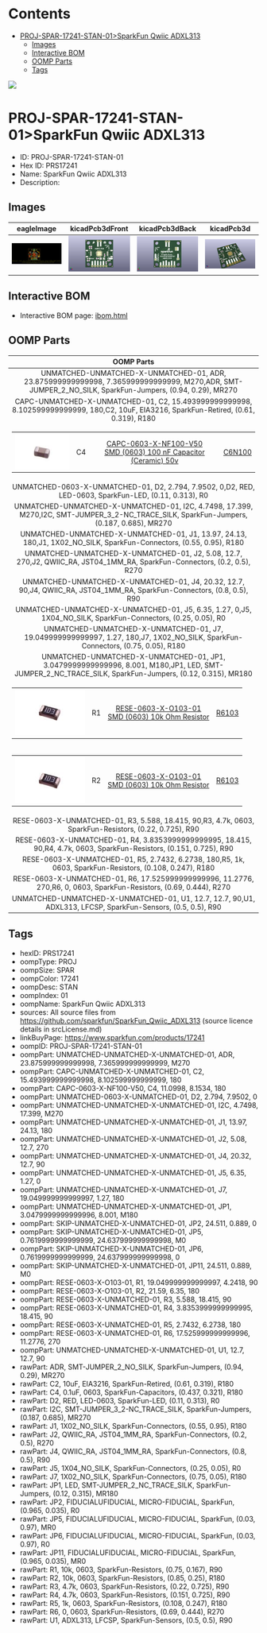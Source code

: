 



Contents
========

* [PROJ-SPAR-17241-STAN-01>SparkFun Qwiic ADXL313](#proj-spar-17241-stan-01sparkfun-qwiic-adxl313)
	* [Images](#images)
	* [Interactive BOM](#interactive-bom)
	* [OOMP Parts](#oomp-parts)
	* [Tags](#tags)
  
![][im]
# PROJ-SPAR-17241-STAN-01>SparkFun Qwiic ADXL313

- ID: PROJ-SPAR-17241-STAN-01
- Hex ID: PRS17241
- Name: SparkFun Qwiic ADXL313
- Description: 

## Images
  
  

|eagleImage|kicadPcb3dFront|kicadPcb3dBack|kicadPcb3d|
| :---: | :---: | :---: | :---: |
|[![eagleImage](eagleImage_140.png)](eagleImage_600.png)|[![kicadPcb3dFront](kicadPcb3dFront_140.png)](kicadPcb3dFront_600.png)|[![kicadPcb3dBack](kicadPcb3dBack_140.png)](kicadPcb3dBack_600.png)|[![kicadPcb3d](kicadPcb3d_140.png)](kicadPcb3d_600.png)|

## Interactive BOM

- Interactive BOM page: [ibom.html](kicad/bom/ibom.html)

## OOMP Parts
  

|OOMP Parts|
| :---: |
|UNMATCHED-UNMATCHED-X-UNMATCHED-01, ADR, 23.875999999999998, 7.365999999999999, M270,ADR, SMT-JUMPER_2_NO_SILK, SparkFun-Jumpers, (0.94, 0.29), MR270|
|CAPC-UNMATCHED-X-UNMATCHED-01, C2, 15.493999999999998, 8.102599999999999, 180,C2, 10uF, EIA3216, SparkFun-Retired, (0.61, 0.319), R180|
|<table><tr><td>![CAPC-0603-X-NF100-V50](https://raw.githubusercontent.com/oomlout/oomlout_OOMP_parts/main/CAPC-0603-X-NF100-V50/image_140.jpg)</td><td> C4</td><td>[CAPC-0603-X-NF100-V50<br>SMD (0603) 100 nF Capacitor (Ceramic) 50v](https://github.com/oomlout/oomlout_OOMP_parts/tree/main/CAPC-0603-X-NF100-V50/)</td><td>[C6N100](https://github.com/oomlout/oomlout_OOMP_parts/tree/main/CAPC-0603-X-NF100-V50/)</td></tr></table>|
|UNMATCHED-0603-X-UNMATCHED-01, D2, 2.794, 7.9502, 0,D2, RED, LED-0603, SparkFun-LED, (0.11, 0.313), R0|
|UNMATCHED-UNMATCHED-X-UNMATCHED-01, I2C, 4.7498, 17.399, M270,I2C, SMT-JUMPER_3_2-NC_TRACE_SILK, SparkFun-Jumpers, (0.187, 0.685), MR270|
|UNMATCHED-UNMATCHED-X-UNMATCHED-01, J1, 13.97, 24.13, 180,J1, 1X02_NO_SILK, SparkFun-Connectors, (0.55, 0.95), R180|
|UNMATCHED-UNMATCHED-X-UNMATCHED-01, J2, 5.08, 12.7, 270,J2, QWIIC_RA, JST04_1MM_RA, SparkFun-Connectors, (0.2, 0.5), R270|
|UNMATCHED-UNMATCHED-X-UNMATCHED-01, J4, 20.32, 12.7, 90,J4, QWIIC_RA, JST04_1MM_RA, SparkFun-Connectors, (0.8, 0.5), R90|
|UNMATCHED-UNMATCHED-X-UNMATCHED-01, J5, 6.35, 1.27, 0,J5, 1X04_NO_SILK, SparkFun-Connectors, (0.25, 0.05), R0|
|UNMATCHED-UNMATCHED-X-UNMATCHED-01, J7, 19.049999999999997, 1.27, 180,J7, 1X02_NO_SILK, SparkFun-Connectors, (0.75, 0.05), R180|
|UNMATCHED-UNMATCHED-X-UNMATCHED-01, JP1, 3.0479999999999996, 8.001, M180,JP1, LED, SMT-JUMPER_2_NC_TRACE_SILK, SparkFun-Jumpers, (0.12, 0.315), MR180|
|<table><tr><td>![RESE-0603-X-O103-01](https://raw.githubusercontent.com/oomlout/oomlout_OOMP_parts/main/RESE-0603-X-O103-01/image_140.jpg)</td><td> R1</td><td>[RESE-0603-X-O103-01<br>SMD (0603) 10k Ohm Resistor](https://github.com/oomlout/oomlout_OOMP_parts/tree/main/RESE-0603-X-O103-01/)</td><td>[R6103](https://github.com/oomlout/oomlout_OOMP_parts/tree/main/RESE-0603-X-O103-01/)</td></tr></table>|
|<table><tr><td>![RESE-0603-X-O103-01](https://raw.githubusercontent.com/oomlout/oomlout_OOMP_parts/main/RESE-0603-X-O103-01/image_140.jpg)</td><td> R2</td><td>[RESE-0603-X-O103-01<br>SMD (0603) 10k Ohm Resistor](https://github.com/oomlout/oomlout_OOMP_parts/tree/main/RESE-0603-X-O103-01/)</td><td>[R6103](https://github.com/oomlout/oomlout_OOMP_parts/tree/main/RESE-0603-X-O103-01/)</td></tr></table>|
|RESE-0603-X-UNMATCHED-01, R3, 5.588, 18.415, 90,R3, 4.7k, 0603, SparkFun-Resistors, (0.22, 0.725), R90|
|RESE-0603-X-UNMATCHED-01, R4, 3.8353999999999995, 18.415, 90,R4, 4.7k, 0603, SparkFun-Resistors, (0.151, 0.725), R90|
|RESE-0603-X-UNMATCHED-01, R5, 2.7432, 6.2738, 180,R5, 1k, 0603, SparkFun-Resistors, (0.108, 0.247), R180|
|RESE-0603-X-UNMATCHED-01, R6, 17.525999999999996, 11.2776, 270,R6, 0, 0603, SparkFun-Resistors, (0.69, 0.444), R270|
|UNMATCHED-UNMATCHED-X-UNMATCHED-01, U1, 12.7, 12.7, 90,U1, ADXL313, LFCSP, SparkFun-Sensors, (0.5, 0.5), R90|

## Tags

- hexID: PRS17241
- oompType: PROJ
- oompSize: SPAR
- oompColor: 17241
- oompDesc: STAN
- oompIndex: 01
- oompName: SparkFun Qwiic ADXL313
- sources: All source files from https://github.com/sparkfun/SparkFun_Qwiic_ADXL313 (source licence details in srcLicense.md)
- linkBuyPage: https://www.sparkfun.com/products/17241
- oompID: PROJ-SPAR-17241-STAN-01
- oompPart: UNMATCHED-UNMATCHED-X-UNMATCHED-01, ADR, 23.875999999999998, 7.365999999999999, M270
- oompPart: CAPC-UNMATCHED-X-UNMATCHED-01, C2, 15.493999999999998, 8.102599999999999, 180
- oompPart: CAPC-0603-X-NF100-V50, C4, 11.0998, 8.1534, 180
- oompPart: UNMATCHED-0603-X-UNMATCHED-01, D2, 2.794, 7.9502, 0
- oompPart: UNMATCHED-UNMATCHED-X-UNMATCHED-01, I2C, 4.7498, 17.399, M270
- oompPart: UNMATCHED-UNMATCHED-X-UNMATCHED-01, J1, 13.97, 24.13, 180
- oompPart: UNMATCHED-UNMATCHED-X-UNMATCHED-01, J2, 5.08, 12.7, 270
- oompPart: UNMATCHED-UNMATCHED-X-UNMATCHED-01, J4, 20.32, 12.7, 90
- oompPart: UNMATCHED-UNMATCHED-X-UNMATCHED-01, J5, 6.35, 1.27, 0
- oompPart: UNMATCHED-UNMATCHED-X-UNMATCHED-01, J7, 19.049999999999997, 1.27, 180
- oompPart: UNMATCHED-UNMATCHED-X-UNMATCHED-01, JP1, 3.0479999999999996, 8.001, M180
- oompPart: SKIP-UNMATCHED-X-UNMATCHED-01, JP2, 24.511, 0.889, 0
- oompPart: SKIP-UNMATCHED-X-UNMATCHED-01, JP5, 0.7619999999999999, 24.637999999999998, M0
- oompPart: SKIP-UNMATCHED-X-UNMATCHED-01, JP6, 0.7619999999999999, 24.637999999999998, 0
- oompPart: SKIP-UNMATCHED-X-UNMATCHED-01, JP11, 24.511, 0.889, M0
- oompPart: RESE-0603-X-O103-01, R1, 19.049999999999997, 4.2418, 90
- oompPart: RESE-0603-X-O103-01, R2, 21.59, 6.35, 180
- oompPart: RESE-0603-X-UNMATCHED-01, R3, 5.588, 18.415, 90
- oompPart: RESE-0603-X-UNMATCHED-01, R4, 3.8353999999999995, 18.415, 90
- oompPart: RESE-0603-X-UNMATCHED-01, R5, 2.7432, 6.2738, 180
- oompPart: RESE-0603-X-UNMATCHED-01, R6, 17.525999999999996, 11.2776, 270
- oompPart: UNMATCHED-UNMATCHED-X-UNMATCHED-01, U1, 12.7, 12.7, 90
- rawPart: ADR, SMT-JUMPER_2_NO_SILK, SparkFun-Jumpers, (0.94, 0.29), MR270
- rawPart: C2, 10uF, EIA3216, SparkFun-Retired, (0.61, 0.319), R180
- rawPart: C4, 0.1uF, 0603, SparkFun-Capacitors, (0.437, 0.321), R180
- rawPart: D2, RED, LED-0603, SparkFun-LED, (0.11, 0.313), R0
- rawPart: I2C, SMT-JUMPER_3_2-NC_TRACE_SILK, SparkFun-Jumpers, (0.187, 0.685), MR270
- rawPart: J1, 1X02_NO_SILK, SparkFun-Connectors, (0.55, 0.95), R180
- rawPart: J2, QWIIC_RA, JST04_1MM_RA, SparkFun-Connectors, (0.2, 0.5), R270
- rawPart: J4, QWIIC_RA, JST04_1MM_RA, SparkFun-Connectors, (0.8, 0.5), R90
- rawPart: J5, 1X04_NO_SILK, SparkFun-Connectors, (0.25, 0.05), R0
- rawPart: J7, 1X02_NO_SILK, SparkFun-Connectors, (0.75, 0.05), R180
- rawPart: JP1, LED, SMT-JUMPER_2_NC_TRACE_SILK, SparkFun-Jumpers, (0.12, 0.315), MR180
- rawPart: JP2, FIDUCIALUFIDUCIAL, MICRO-FIDUCIAL, SparkFun, (0.965, 0.035), R0
- rawPart: JP5, FIDUCIALUFIDUCIAL, MICRO-FIDUCIAL, SparkFun, (0.03, 0.97), MR0
- rawPart: JP6, FIDUCIALUFIDUCIAL, MICRO-FIDUCIAL, SparkFun, (0.03, 0.97), R0
- rawPart: JP11, FIDUCIALUFIDUCIAL, MICRO-FIDUCIAL, SparkFun, (0.965, 0.035), MR0
- rawPart: R1, 10k, 0603, SparkFun-Resistors, (0.75, 0.167), R90
- rawPart: R2, 10k, 0603, SparkFun-Resistors, (0.85, 0.25), R180
- rawPart: R3, 4.7k, 0603, SparkFun-Resistors, (0.22, 0.725), R90
- rawPart: R4, 4.7k, 0603, SparkFun-Resistors, (0.151, 0.725), R90
- rawPart: R5, 1k, 0603, SparkFun-Resistors, (0.108, 0.247), R180
- rawPart: R6, 0, 0603, SparkFun-Resistors, (0.69, 0.444), R270
- rawPart: U1, ADXL313, LFCSP, SparkFun-Sensors, (0.5, 0.5), R90



[im]: kicadPcb3d_450.png
